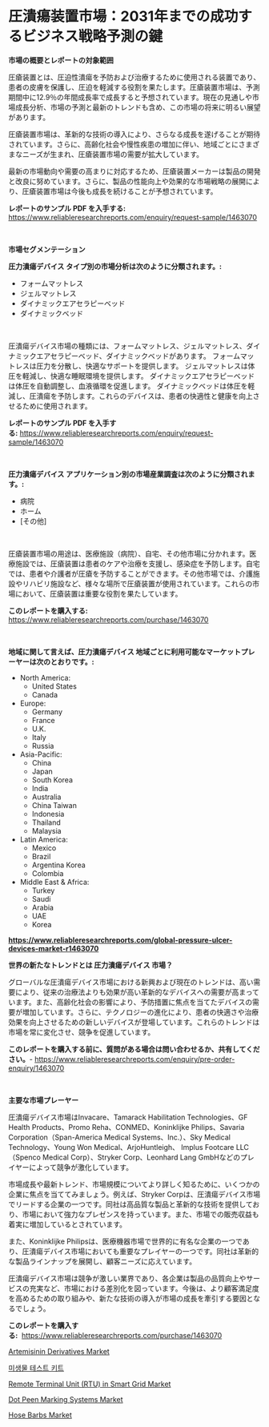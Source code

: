 <p><h1>圧潰瘍装置市場：2031年までの成功するビジネス戦略予測の鍵</h1></p><p><strong>市場の概要とレポートの対象範囲</strong></p>
<p><p>圧瘡装置とは、圧迫性潰瘍を予防および治療するために使用される装置であり、患者の皮膚を保護し、圧迫を軽減する役割を果たします。圧瘡装置市場は、予測期間中に12.9％の年間成長率で成長すると予想されています。現在の見通しや市場成長分析、市場の予測と最新のトレンドも含め、この市場の将来に明るい展望があります。</p><p>圧瘡装置市場は、革新的な技術の導入により、さらなる成長を遂げることが期待されています。さらに、高齢化社会や慢性疾患の増加に伴い、地域ごとにさまざまなニーズが生まれ、圧瘡装置市場の需要が拡大しています。</p><p>最新の市場動向や需要の高まりに対応するため、圧瘡装置メーカーは製品の開発と改良に努めています。さらに、製品の性能向上や効果的な市場戦略の展開により、圧瘡装置市場は今後も成長を続けることが予想されています。</p></p>
<p><strong>レポートのサンプル PDF を入手する:</strong> <a href="https://www.reliableresearchreports.com/enquiry/request-sample/1463070">https://www.reliableresearchreports.com/enquiry/request-sample/1463070</a></p>
<p>&nbsp;</p>
<p><strong>市場セグメンテーション</strong></p>
<p><strong>圧力潰瘍デバイス タイプ別の市場分析は次のように分類されます。:</strong></p>
<p><ul><li>フォームマットレス</li><li>ジェルマットレス</li><li>ダイナミックエアセラピーベッド</li><li>ダイナミックベッド</li></ul></p>
<p>&nbsp;</p>
<p><p>圧潰瘍デバイス市場の種類には、フォームマットレス、ジェルマットレス、ダイナミックエアセラピーベッド、ダイナミックベッドがあります。 フォームマットレスは圧力を分散し、快適なサポートを提供します。 ジェルマットレスは体圧を軽減し、快適な睡眠環境を提供します。 ダイナミックエアセラピーベッドは体圧を自動調整し、血液循環を促進します。 ダイナミックベッドは体圧を軽減し、圧潰瘍を予防します。これらのデバイスは、患者の快適性と健康を向上させるために使用されます。</p></p>
<p><strong>レポートのサンプル PDF を入手する:</strong>&nbsp;<a href="https://www.reliableresearchreports.com/enquiry/request-sample/1463070">https://www.reliableresearchreports.com/enquiry/request-sample/1463070</a></p>
<p>&nbsp;</p>
<p><strong> 圧力潰瘍デバイス アプリケーション別の市場産業調査は次のように分類されます。:</strong></p>
<p><ul><li>病院</li><li>ホーム</li><li>[その他]</li></ul></p>
<p>&nbsp;</p>
<p><p>圧瘡装置市場の用途は、医療施設（病院）、自宅、その他市場に分かれます。医療施設では、圧瘡装置は患者のケアや治療を支援し、感染症を予防します。自宅では、患者や介護者が圧瘡を予防することができます。その他市場では、介護施設やリハビリ施設など、様々な場所で圧瘡装置が使用されています。これらの市場において、圧瘡装置は重要な役割を果たしています。</p></p>
<p><strong>このレポートを購入する:</strong>&nbsp; <a href="https://www.reliableresearchreports.com/purchase/1463070">https://www.reliableresearchreports.com/purchase/1463070</a></p>
<p>&nbsp;</p>
<p><strong>地域に関して言えば、圧力潰瘍デバイス 地域ごとに利用可能なマーケットプレーヤーは次のとおりです。:</strong></p>
<p><ul>
    <li>
        North America:
        <ul>
            <li>United States</li>
            <li>Canada</li>
        </ul>
    </li>
    <li>
        Europe:
        <ul>
            <li>Germany</li>
            <li>France</li>
            <li>U.K.</li>
            <li>Italy</li>
            <li>Russia</li>
        </ul>
    </li>
    <li>
        Asia-Pacific:
        <ul>
            <li>China</li>
            <li>Japan</li>
            <li>South Korea</li>
            <li>India</li>
            <li>Australia</li>
            <li>China Taiwan</li>
            <li>Indonesia</li>
            <li>Thailand</li>
            <li>Malaysia</li>
        </ul>
    </li>
    <li>
        Latin America:
        <ul>
            <li>Mexico</li>
            <li>Brazil</li>
            <li>Argentina Korea</li>
            <li>Colombia</li>
        </ul>
    </li>
    <li>
        Middle East & Africa:
        <ul>
            <li>Turkey</li>
            <li>Saudi</li>
            <li>Arabia</li>
            <li>UAE</li>
            <li>Korea</li>
        </ul>
    </li>
    </ul></p>
<p><strong><a href="https://www.reliableresearchreports.com/global-pressure-ulcer-devices-market-r1463070">https://www.reliableresearchreports.com/global-pressure-ulcer-devices-market-r1463070</a></strong>&nbsp;</p>
<p><strong>世界の新たなトレンドとは 圧力潰瘍デバイス 市場？</strong></p>
<p><p>グローバルな圧潰瘍デバイス市場における新興および現在のトレンドは、高い需要により、従来の治療法よりも効果が高い革新的なデバイスへの需要が高まっています。また、高齢化社会の影響により、予防措置に焦点を当てたデバイスの需要が増加しています。さらに、テクノロジーの進化により、患者の快適さや治療効果を向上させるための新しいデバイスが登場しています。これらのトレンドは市場を常に変化させ、競争を促進しています。</p></p>
<p><strong>このレポートを購入する前に、質問がある場合は問い合わせるか、共有してください。</strong>- <a href="https://www.reliableresearchreports.com/enquiry/pre-order-enquiry/1463070">https://www.reliableresearchreports.com/enquiry/pre-order-enquiry/1463070</a></p>
<p>&nbsp;</p>
<p><strong>主要な市場プレーヤー</strong></p>
<p><p>圧潰瘍デバイス市場はInvacare、Tamarack Habilitation Technologies、GF Health Products、Promo Reha、CONMED、Koninklijke Philips、Savaria Corporation（Span-America Medical Systems、Inc.）、Sky Medical Technology、Young Won Medical、ArjoHuntleigh、 Implus Footcare LLC（Spenco Medical Corp）、Stryker Corp、Leonhard Lang GmbHなどのプレイヤーによって競争が激化しています。</p><p>市場成長や最新トレンド、市場規模についてより詳しく知るために、いくつかの企業に焦点を当ててみましょう。例えば、Stryker Corpは、圧潰瘍デバイス市場でリードする企業の一つです。同社は高品質な製品と革新的な技術を提供しており、市場において強力なプレゼンスを持っています。また、市場での販売収益も着実に増加しているとされています。</p><p>また、Koninklijke Philipsは、医療機器市場で世界的に有名な企業の一つであり、圧潰瘍デバイス市場においても重要なプレイヤーの一つです。同社は革新的な製品ラインナップを展開し、顧客ニーズに応えています。</p><p>圧潰瘍デバイス市場は競争が激しい業界であり、各企業は製品の品質向上やサービスの充実など、市場における差別化を図っています。今後は、より顧客満足度を高めるための取り組みや、新たな技術の導入が市場の成長を牽引する要因となるでしょう。</p></p>
<p><strong>このレポートを購入する:</strong>&nbsp;&nbsp;<a href="https://www.reliableresearchreports.com/purchase/1463070">https://www.reliableresearchreports.com/purchase/1463070</a></p>
<p><p><a href="https://issuu.com/reportprime-2/docs/artemisinin-derivatives-market-size-2030.pptx">Artemisinin Derivatives Market</a></p><p><a href="https://github.com/vs10l4sfg5c/Market-Research-Report-List-1/blob/main/692798528166.md">미생물 테스트 키트</a></p><p><a href="https://boundless-drawbridge-702.notion.site/Remote-Terminal-Unit-RTU-in-Smart-Grid-Market-Size-Market-Outlook-and-Market-Forecast-2024-to-20-84e1e7807e1046a6b3e25b4509142373">Remote Terminal Unit (RTU) in Smart Grid Market</a></p><p><a href="https://view.publitas.com/reportprime-1/analyzing-dot-peen-marking-systems-market-global-industry-perspective-and-forecast-2024-to-2031/">Dot Peen Marking Systems Market</a></p><p><a href="https://github.com/Krish2023na/Market-Research-Report-List-4/blob/main/hose-barbs-market.md">Hose Barbs Market</a></p></p>